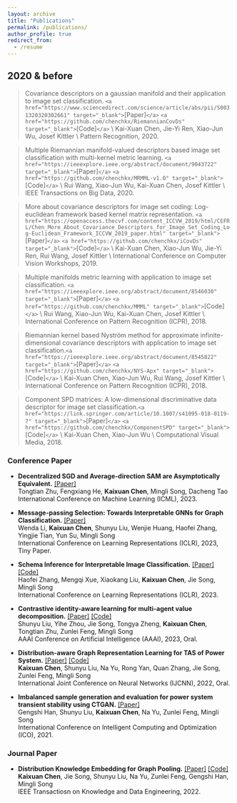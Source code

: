 ```yaml
---
layout: archive
title: "Publications"
permalink: /publications/
author_profile: true
redirect_from:
  - /resume
---
```

## 2020 & before

> Covariance descriptors on a gaussian manifold and their application to image set classification. `<a href="https://www.sciencedirect.com/science/article/abs/pii/S0031320320302661" target="_blank">`[Paper]`</a>` `<a href="https://github.com/chenchkx/RiemannianCovDs" target="_blank">`[Code]`</a>` \\
> Kai-Xuan Chen, Jie-Yi Ren, Xiao-Jun Wu, Josef Kittler \\
> Pattern Recognition, 2020.

> Multiple Riemannian manifold-valued descriptors based image set classification with multi-kernel metric learning. `<a href="https://ieeexplore.ieee.org/abstract/document/9043722" target="_blank">`[Paper]`</a>` `<a href="https://github.com/chenchkx/MRMML-v1.0" target="_blank">`[Code]`</a>` \\
> Rui Wang, Xiao-Jun Wu, Kai-Xuan Chen, Josef Kittler \\
> IEEE Transactions on Big Data, 2020.

> More about covariance descriptors for image set coding: Log-euclidean framework based kernel matrix representation. `<a href="https://openaccess.thecvf.com/content_ICCVW_2019/html/CEFRL/Chen_More_About_Covariance_Descriptors_for_Image_Set_Coding_Log-Euclidean_Framework_ICCVW_2019_paper.html" target="_blank">`[Paper]`</a>` `<a href="https://github.com/chenchkx/iCovDs" target="_blank">`[Code]`</a>`  \\
> Kai-Xuan Chen, Xiao-Jun Wu, Jie-Yi Ren, Rui Wang, Josef Kittler \\
> International Conference on Computer Vision Workshops, 2019.

> Multiple manifolds metric learning with application to image set classification. `<a href="https://ieeexplore.ieee.org/abstract/document/8546030" target="_blank">`[Paper]`</a>` `<a href="https://github.com/chenchkx/MMML" target="_blank">`[Code]`</a>`  \\
> Rui Wang, Xiao-Jun Wu, Kai-Xuan Chen, Josef Kittler \\
> International Conference on Pattern Recognition (ICPR), 2018.

> Riemannian kernel based Nyström method for approximate infinite-dimensional covariance descriptors with application to image set classification.`<a href="https://ieeexplore.ieee.org/abstract/document/8545822" target="_blank">`[Paper]`</a>` `<a href="https://github.com/chenchkx/NYS-Apx" target="_blank">`[Code]`</a>` \\
> Kai-Xuan Chen, Xiao-Jun Wu, Rui Wang, Josef Kittler \\
> International Conference on Pattern Recognition (ICPR), 2018.

> Component SPD matrices: A low-dimensional discriminative data descriptor for image set classification.`<a href="https://link.springer.com/article/10.1007/s41095-018-0119-7" target="_blank">`[Paper]`</a>`  `<a href="https://github.com/chenchkx/ComponentSPD" target="_blank">`[Code]`</a>` \\
> Kai-Xuan Chen, Xiao-Jun Wu \\
> Computational Visual Media, 2018.

<h3>Conference Paper</h3>
<ul class="list-paddingleft-2" style="list-style-type: disc;">
<li>
    <p><strong>Decentralized SGD and Average-direction SAM are Asymptotically Equivalent.</strong> <a href="" target="_blank">[Paper]</a> <br />
        Tongtian Zhu, Fengxiang He, <strong>Kaixuan Chen</strong>, Mingli Song, Dacheng Tao <br />
        International Conference on Machine Learning (ICML), 2023. 
    </p>
</li>
<li>
    <p><strong>Message-passing Selection: Towards Interpretable GNNs for Graph Classification.</strong> <a href="https://openreview.net/pdf?id=99Go96dla5y" target="_blank">[Paper]</a> <br />
        Wenda Li, <strong>Kaixuan Chen</strong>, Shunyu Liu, Wenjie Huang, Haofei Zhang, Yingjie Tian, Yun Su, Mingli Song <br />
        International Conference on Learning Representations (ICLR), 2023, Tiny Paper. 
    </p>
</li>
<li>
    <p> <strong> Schema Inference for Interpretable Image Classification.</strong> <a href="https://openreview.net/pdf?id=VGI9dSmTgPF" target="_blank">[Paper]</a> <a href="https://github.com/zhfeing/SchemaNet-PyTorch" target="_blank">[Code]</a><br />
        Haofei Zhang, Mengqi Xue, Xiaokang Liu, <strong>Kaixuan Chen</strong>, Jie Song, Mingli Song <br />
        International Conference on Learning Representations (ICLR), 2023.
    </p>
</li>
<li>
    <p> <strong> Contrastive identity-aware learning for multi-agent value decomposition.</strong> <a href="https://arxiv.org/abs/2211.12712" target="_blank">[Paper]</a> <a href="https://github.com/liushunyu/CIA" target="_blank">[Code]</a> <br />
        Shunyu Liu, Yihe Zhou, Jie Song, Tongya Zheng, <strong>Kaixuan Chen</strong>, Tongtian Zhu, Zunlei Feng, Mingli Song <br />
        AAAI Conference on Artificial Intelligence (AAAI), 2023, Oral.
    </p>
</li>
<li>
    <p> <strong> Distribution-aware Graph Representation Learning for TAS of Power System.</strong></strong> <a href="https://ieeexplore.ieee.org/abstract/document/9892854" target="_blank">[Paper]</a> <a href="https://github.com/chenchkx/DKEPool-TSA" target="_blank">[Code]</a>   <br />
        <strong>Kaixuan Chen</strong>, Shunyu Liu, Na Yu, Rong Yan, Quan Zhang, Jie Song, Zunlei Feng, Mingli Song <br />
        International Joint Conference on Neural Networks (IJCNN), 2022, Oral.
    </p>
</li>
<li>
    <p> <strong> Imbalanced sample generation and evaluation for power system transient stability using CTGAN.</strong></strong> <a href="https://link.springer.com/chapter/10.1007/978-3-030-93247-3_55" target="_blank">[Paper]</a>  <br />
        Gengshi Han, Shunyu Liu, <strong>Kaixuan Chen</strong>, Na Yu, Zunlei Feng, Mingli Song <br />
        International Conference on Intelligent Computing and Optimization (ICO), 2021.
    </p>
</li>

</ul>

<h3>Journal Paper</h3>
<ul class="list-paddingleft-2" style="list-style-type: disc;">
<li>
    <p> <strong>Distribution Knowledge Embedding for Graph Pooling.</strong> <a href="https://ieeexplore.ieee.org/abstract/document/9896198" target="_blank">[Paper]</a> <a href="https://github.com/chenchkx/DKEPool" target="_blank">[Code]</a><br />
        <strong>Kaixuan Chen</strong>, Jie Song, Shunyu Liu, Na Yu, Zunlei Feng, Gengshi Han, Mingli Song <br />
        IEEE Transactiosn on Knowledge and Data Engineering, 2022.
    </p>
</li>

<!-- {% if author.googlescholar %}
  You can also find my articles on <u><a href="{{author.googlescholar}}">my Google Scholar profile</a>.</u>
{% endif %}

{% include base_path %}

{% for post in site.publications reversed %}
  {% include archive-single.html %}
{% endfor %} -->
